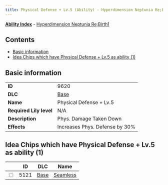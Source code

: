 ```yaml
---
title: Physical Defense + Lv.5 (Ability) - Hyperdimension Neptunia Re;Birth1
---
```


[**Ability Index**](/neptunia/rb1/ability/index.html) - [Hyperdimension Neptunia Re;Birth1](/neptunia/rb1)

## Contents

- [Basic information](#basic-information)
- [Idea Chips which have Physical Defense + Lv.5 as ability (1)](#idea-chips-which-have-physical-defense-lv5-as-ability-1)

## Basic information

|   |   |
| -- | -- |
| **ID** | 9620
**DLC** | [Base](/neptunia/rb1/dlc/1-base.html)
**Name** | Physical Defense + Lv.5
**Required Lily level** | N/A
**Description** | Phys. Damage Taken Down
**Effects** | Increases Phys. Defense by 30% |


## Idea Chips which have Physical Defense + Lv.5 as ability (1)

|    | ID | DLC | Name |
| -- | -- | --- | ---- |
| <input type="checkbox" id="rb1-item-1-5121" class="trackbox" /> | 5121 | [Base](/neptunia/rb1/dlc/1-base.html) | [Seamless](/neptunia/rb1/item/1-5121-seamless.html) |
